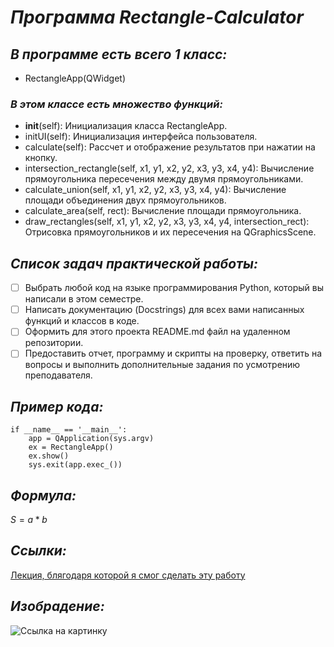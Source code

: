 # **_Программа Rectangle-Calculator_**
## *В программе есть всего 1 класс:*
* RectangleApp(QWidget)
### *В этом классе есть множество функций:*
* __init__(self): Инициализация класса RectangleApp.
* initUI(self): Инициализация интерфейса пользователя.
* calculate(self): Рассчет и отображение результатов при нажатии на кнопку.
* intersection_rectangle(self, x1, y1, x2, y2, x3, y3, x4, y4): Вычисление прямоугольника пересечения между двумя прямоугольниками.
* calculate_union(self, x1, y1, x2, y2, x3, y3, x4, y4): Вычисление площади объединения двух прямоугольников.
* calculate_area(self, rect): Вычисление площади прямоугольника.
* draw_rectangles(self, x1, y1, x2, y2, x3, y3, x4, y4, intersection_rect): Отрисовка прямоугольников и их пересечения на QGraphicsScene.

## *Список задач практической работы:*
* [ ] Выбрать любой код на языке программирования Python, который вы написали в этом семестре. 
* [ ] Написать документацию (Docstrings) для всех вами написанных функций и классов в коде. 
* [ ] Оформить для этого проекта README.md файл на удаленном репозитории. 
* [ ] Предоставить отчет, программу и скрипты на проверку, ответить на вопросы и выполнить дополнительные задания по усмотрению преподавателя.

## *Пример кода:*
```
if __name__ == '__main__':
    app = QApplication(sys.argv)
    ex = RectangleApp()
    ex.show()
    sys.exit(app.exec_())

```

## *Формула:*
$`S = a * b`$

## *Ссылки:*
[Лекция, блягодаря которой я смог сделать эту работу](https://e.sfu-kras.ru/pluginfile.php/3313315/mod_folder/content/0/Лекция%20№7.%20Финал.pdf?forcedownload=1)

## *Изобрадение:*
![Ссылка на картинку](https://kartinkof.club/uploads/posts/2022-03/1648338875_7-kartinkof-club-p-u-suka-chernii-kot-mem-7.jpg)
